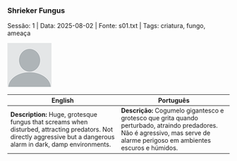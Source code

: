### Shrieker Fungus

Sessão: 1 | Data: 2025-08-02 | Fonte: s01.txt | Tags: criatura, fungo, ameaça

![Shrieker Fungus](blank.png)

| English | Português |
|---------|-----------|
| **Description:** Huge, grotesque fungus that screams when disturbed, attracting predators. Not directly aggressive but a dangerous alarm in dark, damp environments. | **Descrição:** Cogumelo gigantesco e grotesco que grita quando perturbado, atraindo predadores. Não é agressivo, mas serve de alarme perigoso em ambientes escuros e húmidos. |


























